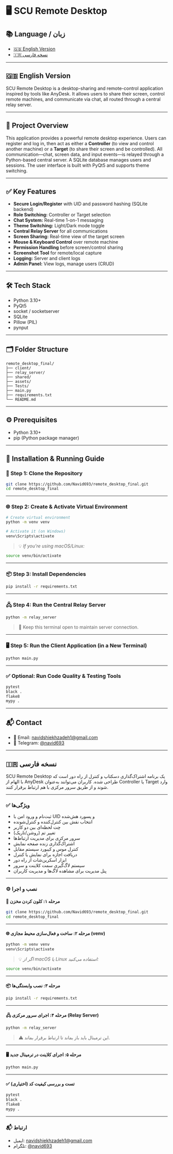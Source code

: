 
# 🖥️ SCU Remote Desktop

## 📚 Language / زبان

* [🇬🇧 English Version](#english-version)
* [🇮🇷 نسخه فارسی](#نسخه-فارسی)

---

## 🇬🇧 English Version

SCU Remote Desktop is a desktop-sharing and remote-control application inspired by tools like AnyDesk. It allows users to share their screen, control remote machines, and communicate via chat, all routed through a central relay server.

---

## 🌟 Project Overview

This application provides a powerful remote desktop experience. Users can register and log in, then act as either a **Controller** (to view and control another machine) or a **Target** (to share their screen and be controlled). All communication—chat, screen data, and input events—is relayed through a Python-based central server. A SQLite database manages users and sessions. The user interface is built with PyQt5 and supports theme switching.

---

## ✅ Key Features

* **Secure Login/Register** with UID and password hashing (SQLite backend)
* **Role Switching:** Controller or Target selection
* **Chat System:** Real-time 1-on-1 messaging
* **Theme Switching:** Light/Dark mode toggle
* **Central Relay Server** for all communications
* **Screen Sharing:** Real-time view of the target screen
* **Mouse & Keyboard Control** over remote machine
* **Permission Handling** before screen/control sharing
* **Screenshot Tool** for remote/local capture
* **Logging:** Server and client logs
* **Admin Panel:** View logs, manage users (CRUD)

---

## 🛠️ Tech Stack

* Python 3.10+
* PyQt5
* socket / socketserver
* SQLite
* Pillow (PIL)
* pynput

---

## 🗂 Folder Structure

```plaintext
remote_desktop_final/
├── client/
├── relay_server/
├── shared/
├── assets/
├── Tests/
├── main.py
├── requirements.txt
└── README.md
```

---

## ⚙️ Prerequisites

* Python 3.10+
* pip (Python package manager)

---

## 🚀 Installation & Running Guide

### 🔧 Step 1: Clone the Repository

```bash
git clone https://github.com/Navid693/remote_desktop_final.git
cd remote_desktop_final
```

---

### 🌐 Step 2: Create & Activate Virtual Environment

```bash
# Create virtual environment
python -m venv venv

# Activate it (on Windows)
venv\Scripts\activate
```

> 💡 *If you're using macOS/Linux:*
```bash
source venv/bin/activate
```

---

### 📦 Step 3: Install Dependencies

```bash
pip install -r requirements.txt
```

---

### 🖧 Step 4: Run the Central Relay Server

```bash
python -m relay_server
```

> 🔁 Keep this terminal open to maintain server connection.

---

### 🖥️ Step 5: Run the Client Application (in a New Terminal)

```bash
python main.py
```

---

### ✅ Optional: Run Code Quality & Testing Tools

```bash
pytest
black .
flake8
mypy .
```

---

## 📬 Contact

* 📧 Email: navidshiekhzadeh1@gmail.com
* 💬 Telegram: [@navid693](https://t.me/navid693)

---

## 🇮🇷 نسخه فارسی

SCU Remote Desktop یک برنامه اشتراک‌گذاری دسکتاپ و کنترل از راه دور است که با الهام از AnyDesk طراحی شده. کاربران می‌توانند به‌عنوان Controller یا Target وارد شوند و از طریق سرور مرکزی با هم ارتباط برقرار کنند.

---

### ✅ ویژگی‌ها

* ثبت‌نام و ورود امن با UID و پسورد هش‌شده
* انتخاب نقش بین کنترل‌کننده و کنترل‌شونده
* چت لحظه‌ای بین دو کاربر
* تغییر تم (روشن/تاریک)
* سرور مرکزی برای مدیریت ارتباط‌ها
* اشتراک‌گذاری زنده صفحه نمایش
* کنترل موس و کیبورد سیستم مقابل
* دریافت اجازه برای نمایش یا کنترل
* ابزار اسکرین‌شات از راه دور
* سیستم لاگ‌گیری سمت کلاینت و سرور
* پنل مدیریت برای مشاهده لاگ‌ها و مدیریت کاربران

---

### ⚙️ نصب و اجرا

#### 🔧 مرحله ۱: کلون کردن مخزن

```bash
git clone https://github.com/Navid693/remote_desktop_final.git
cd remote_desktop_final
```

---

#### 🌐 مرحله ۲: ساخت و فعال‌سازی محیط مجازی (venv)

```bash
python -m venv venv
venv\Scripts\activate
```

> 💡 *اگر از macOS یا Linux استفاده می‌کنید:*
```bash
source venv/bin/activate
```

---

#### 📦 مرحله ۳: نصب وابستگی‌ها

```bash
pip install -r requirements.txt
```

---

#### 🖧 مرحله ۴: اجرای سرور مرکزی (Relay Server)

```bash
python -m relay_server
```

> ⚠️ این ترمینال باید باز بماند تا ارتباط برقرار بماند.

---

#### 🖥️ مرحله ۵: اجرای کلاینت در ترمینال جدید

```bash
python main.py
```

---

#### ✅ تست و بررسی کیفیت کد (اختیاری)

```bash
pytest
black .
flake8
mypy .
```

---

### 📬 ارتباط

* ایمیل: navidshiekhzadeh1@gmail.com
* تلگرام: [@navid693](https://t.me/navid693)
